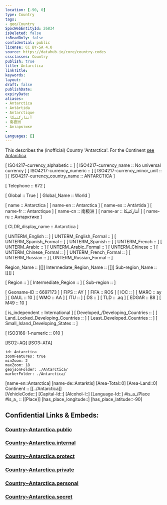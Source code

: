 ```yaml
---
location: [-90, 0] 
type: Country
tags:
- geo/Country
SpocWebEntityId: 26834
isDeleted: false
isReadOnly: false
confidential: public
license: CC BY-SA 4.0
source: https://datahub.io/core/country-codes
cssclasses: Country
publish: true
title: Antarctica
linkTitle: 
keywords: 
layout: 
draft: false
publishDate: 
expiryDate: 
aliases:
- Antarctica
- Antártida
- Antarctique
- أنتاركتيكا
- 南极洲
- Антарктике
- 
Languages: [] 
---
```


This describes the (inofficial) Country 'Antarctica'. 
For the Continent [see Antarctica](../Antarctica)

[	ISO4217-currency_alphabetic	 ::  ] 
[	ISO4217-currency_name	 :: No universal currency ] 
[	ISO4217-currency_numeric	 ::  ] 
[	ISO4217-currency_minor_unit	 ::  ] 
[	ISO4217-currency_country_name	 :: ANTARCTICA ] 

[	Telephone	 :: 672 ] 

[	Global	 :: True ] 
[	Global_Name	 :: World ] 

[	name	 :: Antarctica ] 
[	name-en	 :: Antarctica ] 
[	name-es	 :: Antártida ] 
[	name-fr	 :: Antarctique ] 
[	name-cn	 :: 南极洲 ] 
[	name-ar	 :: أنتاركتيكا ] 
[	name-ru	 :: Антарктике ] 

[	CLDR_display_name	 :: Antarctica ] 

[	UNTERM_English	 ::  ] 
[	UNTERM_English_Formal	 ::  ] 
[	UNTERM_Spanish_Formal	 ::  ] 
[	UNTERM_Spanish	 ::  ] 
[	UNTERM_French	 ::  ] 
[	UNTERM_Arabic	 ::  ] 
[	UNTERM_Arabic_Formal	 ::  ] 
[	UNTERM_Chinese	 ::  ] 
[	UNTERM_Chinese_Formal	 ::  ] 
[	UNTERM_French_Formal	 ::  ] 
[	UNTERM_Russian	 ::  ] 
[	UNTERM_Russian_Formal	 ::  ] 

Region_Name ::  [[]] 
Intermediate_Region_Name ::  [[]] 
Sub-region_Name ::  [[]] ] 

[	Region	 ::  ] 
[	Intermediate_Region	 ::  ] 
[	Sub-region	 ::  ] 

[	Geoname-ID	 :: 6697173 ] 
[	FIPS	 :: AY ] 
[	FIFA	 :: ROS ] 
[	IOC	 ::  ] 
[	MARC	 :: ay ] 
[	GAUL	 :: 10 ] 
[	WMO	 :: AA ] 
[	ITU	 ::  ] 
[	DS	 ::  ] 
[	TLD	 :: .aq ] 
[	EDGAR	 :: B8 ] 
[	M49	 :: 10 ] 

[	is_independent	 :: International ] 
[	Developed_/Developing_Countries	 ::  ] 
[	Land_Locked_Developing_Countries	 ::  ] 
[	Least_Developed_Countries	 ::  ] 
[	Small_Island_Developing_States	 ::  ] 

[	ISO3166-1-numeric	 :: 010 ] 



[ISO2::AQ] 
[ISO3::ATA] 

```leaflet
id: Antarctica
zoomFeatures: true 
minZoom: 2 
maxZoom: 18
geojsonFolder: ./Antarctica/
markerFolder: ./Antarctica/
```

[name-en::Antarctica] 
[name-de::Antarktis] 
[Area-Total::0] 
[Area-Land::0] 
Continent :: [[../Antarctica]]  
[VehicleCode::] 
[Capital-Id::] 
[Alcohol-l::] 
[Language-Id::] 
#is_a_/Place  
#is_a_ :: [[Place]] 
[has_place_longitude::] 
[has_place_latitude::-90] 


## Confidential Links & Embeds: 

### [Country~Antarctica.public](/_public/\Earth\Continent\AntarcticaCountry~Antarctica.public.md) 

### [Country~Antarctica.internal](/_internal/\Earth\Continent\AntarcticaCountry~Antarctica.internal.md) 

### [Country~Antarctica.protect](/_protect/\Earth\Continent\AntarcticaCountry~Antarctica.protect.md) 

### [Country~Antarctica.private](/_private/\Earth\Continent\AntarcticaCountry~Antarctica.private.md) 

### [Country~Antarctica.personal](/_personal/\Earth\Continent\AntarcticaCountry~Antarctica.personal.md) 

### [Country~Antarctica.secret](/_secret/\Earth\Continent\AntarcticaCountry~Antarctica.secret.md)

